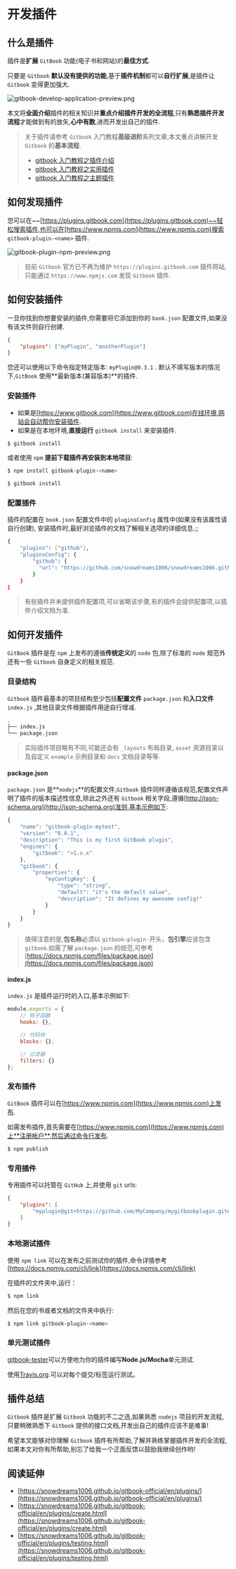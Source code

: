# 开发插件

## 什么是插件

插件是**扩展** `GitBook` 功能(电子书和网站)的**最佳方式**.

只要是 `Gitbook` **默认没有提供的功能**,基于**插件机制**都可以**自行扩展**,是插件让 `Gitbook` 变得更加强大.

![gitbook-develop-application-preview.png](./images/gitbook-develop-application-preview.png)

本文将**全面介绍**插件的相关知识并**重点介绍插件开发的全流程**,只有**熟悉插件开发流程**才能做到有的放矢,**心中有数**,进而开发出自己的插件.

> 关于插件请参考 `Gitbook` 入门教程**高级进阶**系列文章,本文重点讲解开发 `Gitbook` 的**基本流程**.
>
> - [gitbook 入门教程之插件介绍](https://mp.weixin.qq.com/s/mJEENlUdu_gIdQRYOS56dQ)
> - [gitbook 入门教程之实用插件](https://mp.weixin.qq.com/s/B7p0KYiKzs5CHywUmb3_NQ)
> - [gitbook 入门教程之主题插件](https://mp.weixin.qq.com/s/Q-S_3A5NvUMzGEk7HT9p_w)

## 如何发现插件

您可以在~~[https://plugins.gitbook.com](https://plugins.gitbook.com)~~轻松搜索插件,也可以在[https://www.npmjs.com](https://www.npmjs.com)搜索 `gitbook-plugin-<name>` 插件.

![gitbook-plugin-npm-preview.png](./images/gitbook-plugin-npm-preview.png)

> 目前 `Gitbook` 官方已不再为维护 `https://plugins.gitbook.com` 插件网站,只能通过 `https://www.npmjs.com` 发现 `Gitbook` 插件.

## 如何安装插件

一旦你找到你想要安装的插件,你需要将它添加到你的 `book.json` 配置文件,如果没有该文件则自行创建.

```json
{
    "plugins": ["myPlugin", "anotherPlugin"]
}
```

您还可以使用以下命令指定特定版本: `myPlugin@0.3.1` .
默认不填写版本的情况下,`GitBook` 使用**最新版本(兼容版本)**的插件.

### 安装插件

- 如果是[https://www.gitbook.com](https://www.gitbook.com)在线环境,网站会自动帮你安装插件.
- 如果是在本地环境,**直接运行** `gitbook install` 来安装插件.

```bash
$ gitbook install
```

或者使用 `npm` **提前下载插件再安装到本地项目**:

```bash
$ npm install gitbook-plugin-<name>

$ gitbook install
```

### 配置插件

插件的配置在 `book.json`  配置文件中的 `pluginsConfig` 属性中(如果没有该属性请自行创建),
安装插件时,最好浏览插件的文档了解相关选项的详细信息.;;

```bash
{
    "plugins": ["github"],
    "pluginsConfig": {
        "github": {
          "url": "https://github.com/snowdreams1006/snowdreams1006.github.io"
        }
    }
}
```

> 有些插件并未提供插件配置项,可以省略该步骤,有的插件会提供配置项,以插件介绍文档为准.

## 如何开发插件

`GitBook` 插件是在 `npm` 上发布的遵循**传统定义**的 `node` 包,除了标准的 `node` 规范外还有一些 `Gitbook` 自身定义的相关规范.

### 目录结构

`Gitbook` 插件最基本的项目结构至少包括**配置文件** `package.json` 和**入口文件** `index.js` ,其他目录文件根据插件用途自行增减.

```bash
.
├── index.js
└── package.json
```

> 实际插件项目略有不同,可能还会有 `_layouts` 布局目录, `asset` 资源目录以及自定义 `example` 示例目录和 `docs` 文档目录等等.

#### package.json

`package.json` 是**`nodejs`**的配置文件,`Gitbook` 插件同样遵循该规范,配置文件声明了插件的版本描述性信息,除此之外还有 `Gitbook` 相关字段,遵循[http://json-schema.org](http://json-schema.org)准则,基本示例如下:

```js
{
    "name": "gitbook-plugin-mytest",
    "version": "0.0.1",
    "description": "This is my first GitBook plugin",
    "engines": {
        "gitbook": ">1.x.x"
    },
    "gitbook": {
        "properties": {
            "myConfigKey": {
                "type": "string",
                "default": "it's the default value",
                "description": "It defines my awesome config!"
            }
        }
    }
}
```

> 值得注意的是,**包名称**必须以 `gitbook-plugin-`开头，**包引擎**应该包含`gitbook`.如需了解 `package.json` 的规范,可参考[https://docs.npmjs.com/files/package.json](https://docs.npmjs.com/files/package.json)

#### index.js

`index.js` 是插件运行时的入口,基本示例如下:

```js
module.exports = {
    // 钩子函数
    hooks: {},

    // 代码块
    blocks: {},

    // 过滤器
    filters: {}
};
```

### 发布插件

`GitBook` 插件可以在[https://www.npmjs.com](https://www.npmjs.com)上发布.

如需发布插件,首先需要在[https://www.npmjs.com](https://www.npmjs.com)上**注册帐户**,然后通过命令行发布.

```bash
$ npm publish
```

### 专用插件

专用插件可以托管在 `GitHub` 上,并使用 `git` urls:

```json
{
    "plugins": [
        "myplugin@git+https://github.com/MyCompany/mygitbookplugin.git#1.0.0"
    ]
}
```

### 本地测试插件

使用 `npm link` 可以在发布之前测试你的插件,命令详情参考[https://docs.npmjs.com/cli/link](https://docs.npmjs.com/cli/link)

在插件的文件夹中,运行：

```bash
$ npm link
```

然后在您的书或者文档的文件夹中执行:

```bash
$ npm link gitbook-plugin-<name>
```

### 单元测试插件

[gitbook-tester](https://github.com/todvora/gitbook-tester)可以方便地为你的插件编写**Node.js/Mocha**单元测试.

使用[Travis.org](https://travis.org).可以对每个提交/标签运行测试。

## 插件总结

`Gitbook` 插件是扩展 `Gitbook` 功能的不二之选,如果熟悉 `nodejs` 项目的开发流程,只要稍微熟悉下 `Gitbook` 提供的接口文档,开发出自己的插件应该不是难事!

希望本文能够对你理解 `Gitbook` 插件有所帮助,了解并熟练掌握插件开发的全流程,如果本文对你有所帮助,别忘了给我一个正面反馈以鼓励我继续创作哟!

## 阅读延伸

- [https://snowdreams1006.github.io/gitbook-official/en/plugins/](https://snowdreams1006.github.io/gitbook-official/en/plugins/)
- [https://snowdreams1006.github.io/gitbook-official/en/plugins/create.html](https://snowdreams1006.github.io/gitbook-official/en/plugins/create.html)
- [https://snowdreams1006.github.io/gitbook-official/en/plugins/testing.html](https://snowdreams1006.github.io/gitbook-official/en/plugins/testing.html)